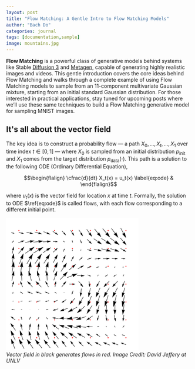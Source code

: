 ```yaml
---
layout: post
title: "Flow Matching: A Gentle Intro to Flow Matching Models"
author: "Bach Do"
categories: journal
tags: [documentation,sample]
image: mountains.jpg
---
```


**Flow Matching** is a powerful class of generative models behind systems like Stable [Diffusion 3](https://stability.ai/news/stable-diffusion-3) and [Metagen](https://ai.meta.com/research/publications/flow-matching-guide-and-code/), capable of generating highly realistic images and videos. This gentle introduction covers the core ideas behind Flow Matching and walks through a complete example of using Flow Matching models to sample from an 11-component multivariate Gaussian mixture, starting from an initial standard Gaussian distribution. For those interested in practical applications, stay tuned for upcoming posts where we’ll use these same techniques to build a Flow Matching generative model for sampling MNIST images.

## It's all about the vector field

The key idea is to construct a probability flow — a path $X_0, \ldots, X_t, \ldots, X_1$ over time index $t \in [0, 1]$ — where  $X_0$ is sampled from an initial distribution $p_{\text{init}}$ and $X_1$ comes from the target distribution $p_{\text{data}}(\cdot)$.  This path is a solution to the following ODE (Ordinary Differential Equation), 

$$\begin{flalign} 
\cfrac{d}{dt} X_t(x) = u_t(x) \label{eq:ode} &
\end{flalign}$$  

where $u_t(x)$ is the vector field for location $x$ at time $t$. Formally, the solution to ODE $\ref{eq:ode}$ is called flows, with each flow corresponding to a different initial point.

![VectorFieldFLow](https://github.com/bachvietdo01/bachvietdo01.github.io/blob/main/assets/img/vf_flow.gif?raw=true)
<br>
*Vector field in black generates flows in red. Image Credit: David Jeffery at UNLV*


